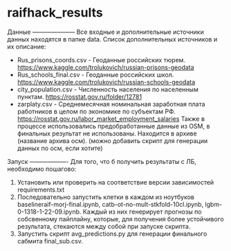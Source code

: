 # raifhack_results

Данные
———————
Все входные и дополнительные источники данных находятся в папке data.
Список дополнительных источников и их описание:
* Rus_prisons_coords.csv - Геоданные российских тюрем. https://www.kaggle.com/trolukovich/russian-prisons-geodata
* Rus_schools_final.csv - Геоданные российских школ. https://www.kaggle.com/trolukovich/russian-schools-geodata
* city_population.csv - Численность населения по населенным пунктам. https://rosstat.gov.ru/folder/12781
* zarplaty.csv - Среднемесячная номинальная заработная плата работников в целом по экономике по субъектам РФ. https://rosstat.gov.ru/labor_market_employment_salaries
Также в процессе использовались предобработанные данные из OSM, в финальных результат не использованы. Находится в архиве (название архива осм). (можно добавить скрипт для генерации данных по осм, если хотите)

Запуск
——————-
Для того, что б получить результаты с ЛБ, необходимо пошагово:
1) Установить или проверить на соответствие версии зависимостей requirements.txt
2) Последовательно запустить клетки в каждом из ноутбуков baselineraif-morj-final.ipynb, catb-ot-no-mult-stkfold-10cl.ipynb, lgbm-0-1318-1-22-09.ipynb. Каждый из них генерирует прогнозы по собсвенному пайплайну, которые, для получения более устойчивого результата, стекаются между собой при запуске скрипта.
3) Запустить скрипт avg_predictions.py для генерации финального сабмита final_sub.csv.

